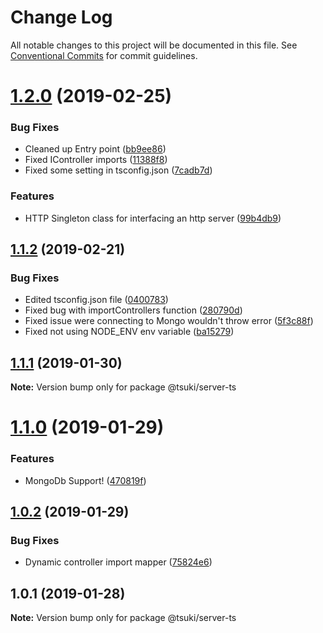 # Change Log

All notable changes to this project will be documented in this file.
See [Conventional Commits](https://conventionalcommits.org) for commit guidelines.

# [1.2.0](https://github.com/MoonTory/tsuki-monorepo/compare/v1.1.2...v1.2.0) (2019-02-25)


### Bug Fixes

* Cleaned up Entry point ([bb9ee86](https://github.com/MoonTory/tsuki-monorepo/commit/bb9ee86))
* Fixed IController imports ([11388f8](https://github.com/MoonTory/tsuki-monorepo/commit/11388f8))
* Fixed some setting in tsconfig.json ([7cadb7d](https://github.com/MoonTory/tsuki-monorepo/commit/7cadb7d))


### Features

* HTTP Singleton class for interfacing an http server ([99b4db9](https://github.com/MoonTory/tsuki-monorepo/commit/99b4db9))





## [1.1.2](https://github.com/MoonTory/tsuki-monorepo/compare/v1.1.1...v1.1.2) (2019-02-21)


### Bug Fixes

* Edited tsconfig.json file ([0400783](https://github.com/MoonTory/tsuki-monorepo/commit/0400783))
* Fixed bug with importControllers function ([280790d](https://github.com/MoonTory/tsuki-monorepo/commit/280790d))
* Fixed issue were connecting to Mongo wouldn't throw error ([5f3c88f](https://github.com/MoonTory/tsuki-monorepo/commit/5f3c88f))
* Fixed not using NODE_ENV env variable ([ba15279](https://github.com/MoonTory/tsuki-monorepo/commit/ba15279))






## [1.1.1](https://github.com/MoonTory/tsuki-monorepo/compare/v1.1.0...v1.1.1) (2019-01-30)

**Note:** Version bump only for package @tsuki/server-ts





# [1.1.0](https://bitbucket.org/MoonTory/tsuki-monorepo/compare/v1.0.2...v1.1.0) (2019-01-29)


### Features

* MongoDb Support! ([470819f](https://bitbucket.org/MoonTory/tsuki-monorepo/commits/470819f))





## [1.0.2](https://bitbucket.org/MoonTory/tsuki-monorepo/compare/v1.0.1...v1.0.2) (2019-01-29)


### Bug Fixes

* Dynamic controller import mapper ([75824e6](https://bitbucket.org/MoonTory/tsuki-monorepo/commits/75824e6))





## 1.0.1 (2019-01-28)

**Note:** Version bump only for package @tsuki/server-ts
